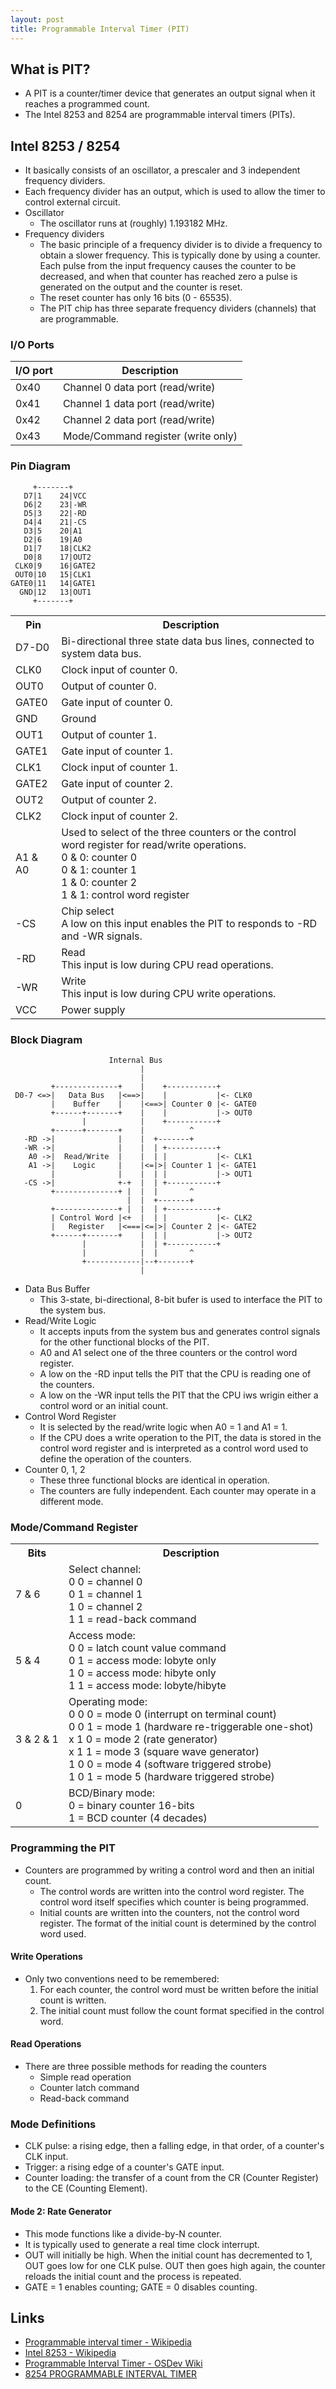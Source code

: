 ```yaml
---
layout: post
title: Programmable Interval Timer (PIT)
---
```


## What is PIT?
- A PIT is a counter/timer device that generates an output signal when it reaches a programmed count.
- The Intel 8253 and 8254 are programmable interval timers (PITs).



## Intel 8253 / 8254
- It basically consists of an oscillator, a prescaler and 3 independent frequency dividers.
- Each frequency divider has an output, which is used to allow the timer to control external circuit.
- Oscillator
	- The oscillator runs at (roughly) 1.193182 MHz.
- Frequency dividers
	- The basic principle of a frequency divider is to divide a frequency to obtain a slower frequency. This is typically done by using a counter. Each pulse from the input frequency causes the counter to be decreased, and when that counter has reached zero a pulse is generated on the output and the counter is reset.
	- The reset counter has only 16 bits (0 - 65535).
	- The PIT chip has three separate frequency dividers (channels) that are programmable.


### I/O Ports

| I/O port | Description                                        |
| -------- | -------------------------------------------------- |
| 0x40     | Channel 0 data port (read/write)                   |
| 0x41     | Channel 1 data port (read/write)                   |
| 0x42     | Channel 2 data port (read/write)                   |
| 0x43     | Mode/Command register (write only)                 |


### Pin Diagram
```
     +-------+
   D7|1    24|VCC
   D6|2    23|-WR
   D5|3    22|-RD
   D4|4    21|-CS
   D3|5    20|A1
   D2|6    19|A0
   D1|7    18|CLK2
   D0|8    17|OUT2
 CLK0|9    16|GATE2
 OUT0|10   15|CLK1
GATE0|11   14|GATE1
  GND|12   13|OUT1
     +-------+
```

<table>
	<tr>
		<th>Pin</th>
		<th>Description</th>
	</tr>
	<tr>
		<td>D7-D0</td>
		<td>Bi-directional three state data bus lines, connected to system data bus.</td>
	</tr>
	<tr>
		<td>CLK0</td>
		<td>Clock input of counter 0.</td>
	</tr>
	<tr>
		<td>OUT0</td>
		<td>Output of counter 0.</td>
	</tr>
	<tr>
		<td>GATE0</td>
		<td>Gate input of counter 0.</td>
	</tr>
	<tr>
		<td>GND</td>
		<td>Ground</td>
	</tr>
	<tr>
		<td>OUT1</td>
		<td>Output of counter 1.</td>
	</tr>
	<tr>
		<td>GATE1</td>
		<td>Gate input of counter 1.</td>
	</tr>
	<tr>
		<td>CLK1</td>
		<td>Clock input of counter 1.</td>
	</tr>
	<tr>
		<td>GATE2</td>
		<td>Gate input of counter 2.</td>
	</tr>
	<tr>
		<td>OUT2</td>
		<td>Output of counter 2.</td>
	</tr>
	<tr>
		<td>CLK2</td>
		<td>Clock input of counter 2.</td>
	</tr>
	<tr>
		<td>A1 & A0</td>
		<td>
			Used to select of the three counters or the control word register for read/write operations.<br>
			0 & 0: counter 0<br>
			0 & 1: counter 1<br>
			1 & 0: counter 2<br>
			1 & 1: control word register
		</td>
	</tr>
	<tr>
		<td>-CS</td>
		<td>
			Chip select<br>
			A low on this input enables the PIT to responds to -RD and -WR signals.
		</td>
	</tr>
	<tr>
		<td>-RD</td>
		<td>
			Read<br>
			This input is low during CPU read operations.
		</td>
	</tr>
	<tr>
		<td>-WR</td>
		<td>
			Write<br>
			This input is low during CPU write operations.
		</td>
	</tr>
	<tr>
		<td>VCC</td>
		<td>Power supply</td>
	</tr>
</table>


### Block Diagram
```
                      Internal Bus
                             |
                             |
         +--------------+    |    +-----------+
 D0-7 <=>|   Data Bus   |<==>|    |           |<- CLK0
         |    Buffer    |    |<==>| Counter 0 |<- GATE0
         +------+-------+    |    |           |-> OUT0
                |            |    +-----------+
         +------+-------+    |          ^
   -RD ->|              |    |  +-------+
   -WR ->|              |    |  | +-----------+
    A0 ->|  Read/Write  |    |  | |           |<- CLK1
    A1 ->|    Logic     |    |<=|>| Counter 1 |<- GATE1
         |              |    |  | |           |-> OUT1
   -CS ->|              +-+  |  | +-----------+
         +--------------+ |  |  |       ^
                          |  |  +-------+
         +--------------+ |  |  | +-----------+
         | Control Word |<+  |  | |           |<- CLK2
         |   Register   |<===|<=|>| Counter 2 |<- GATE2
         +------+-------+    |  | |           |-> OUT2
                |            |  | +-----------+
                |            |  |       ^
                +------------|--+-------+
                             |
```
- Data Bus Buffer
	- This 3-state, bi-directional, 8-bit bufer is used to interface the PIT to the system bus.
- Read/Write Logic
	- It accepts inputs from the system bus and generates control signals for the other functional blocks of the PIT.
	- A0 and A1 select one of the three counters or the control word register.
	- A low on the -RD input tells the PIT that the CPU is reading one of the counters.
	- A low on the -WR input tells the PIT that the CPU iws wrigin either a control word or an initial count.
- Control Word Register
	- It is selected by the read/write logic when A0 = 1 and A1 = 1.
	- If the CPU does a write operation to the PIT, the data is stored in the control word register and is interpreted as a control word used to define the operation of the counters.
- Counter 0, 1, 2
	- These three functional blocks are identical in operation.
	- The counters are fully independent. Each counter may operate in a different mode.


### Mode/Command Register
<table>
	<tr>
		<th>Bits</th>
		<th>Description</th>
	</tr>
	<tr>
		<td>7 & 6</td>
		<td>
			Select channel:<br>
			0 0 = channel 0<br>
			0 1 = channel 1<br>
			1 0 = channel 2<br>
			1 1 = read-back command
		</td>
	</tr>
	<tr>
		<td>5 & 4</td>
		<td>
			Access mode:<br>
			0 0 = latch count value command<br>
			0 1 = access mode: lobyte only<br>
			1 0 = access mode: hibyte only<br>
			1 1 = access mode: lobyte/hibyte
		</td>
	</tr>
	<tr>
		<td>3 & 2 & 1</td>
		<td>
			Operating mode:<br>
			0 0 0 = mode 0 (interrupt on terminal count)<br>
			0 0 1 = mode 1 (hardware re-triggerable one-shot)<br>
			x 1 0 = mode 2 (rate generator)<br>
			x 1 1 = mode 3 (square wave generator)<br>
			1 0 0 = mode 4 (software triggered strobe)<br>
			1 0 1 = mode 5 (hardware triggered strobe)
		</td>
	</tr>
	<tr>
		<td>0</td>
		<td>
			BCD/Binary mode:<br>
			0 = binary counter 16-bits<br>
			1 = BCD counter (4 decades)
		</td>
	</tr>
</table>


### Programming the PIT
- Counters are programmed by writing a control word and then an initial count.
	- The control words are written into the control word register. The control word itself specifies which counter is being programmed.
	- Initial counts are written into the counters, not the control word register. The format of the initial count is determined by the control word used.

#### Write Operations
- Only two conventions need to be remembered:
	1. For each counter, the control word must be written before the initial count is written.
	1. The initial count must follow the count format specified in the control word.

#### Read Operations
- There are three possible methods for reading the counters
	- Simple read operation
	- Counter latch command
	- Read-back command


### Mode Definitions
- CLK pulse: a rising edge, then a falling edge, in that order, of a counter's CLK input.
- Trigger: a rising edge of a counter's GATE input.
- Counter loading: the transfer of a count from the CR (Counter Register) to the CE (Counting Element).

#### Mode 2: Rate Generator
- This mode functions like a divide-by-N counter.
- It is typically used to generate a real time clock interrupt.
- OUT will initially be high. When the initial count has decremented to 1, OUT goes low for one CLK pulse. OUT then goes high again, the counter reloads the initial count and the process is repeated.
- GATE = 1 enables counting; GATE = 0 disables counting.


## Links
- [Programmable interval timer - Wikipedia](https://en.wikipedia.org/wiki/Programmable_interval_timer)
- [Intel 8253 - Wikipedia](https://en.wikipedia.org/wiki/Intel_8253)
- [Programmable Interval Timer - OSDev Wiki](https://wiki.osdev.org/Programmable_Interval_Timer)
- [8254 PROGRAMMABLE INTERVAL TIMER](https://www.scs.stanford.edu/10wi-cs140/pintos/specs/8254.pdf)
